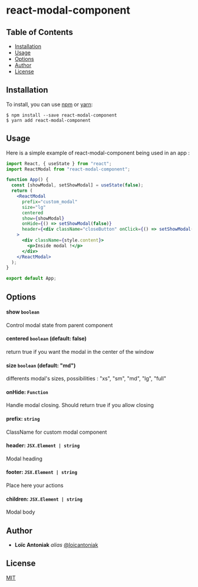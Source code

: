 # react-modal-component

## Table of Contents

* [Installation](#installation)
* [Usage](#usage)
* [Options](#options)
* [Author](#author)
* [License](#license)

## Installation

To install, you can use [npm](https://npmjs.org/) or [yarn](https://yarnpkg.com):


    $ npm install --save react-modal-component
    $ yarn add react-modal-component
    
## Usage

Here is a simple example of react-modal-component being used in an app :

```jsx
import React, { useState } from "react";
import ReactModal from "react-modal-component";

function App() {
  const [showModal, setShowModal] = useState(false);
  return (
    <ReactModal
      prefix="custom_modal"
      size="lg"
      centered
      show={showModal}
      onHide={() => setShowModal(false)}
      header={<div className="closeButton" onClick={() => setShowModal(false)} />}
    >
      <div className={style.content}>
        <p>Inside modal !</p>
      </div>
    </ReactModal>
  );
}

export default App;
```
## Options

#### show `boolean`

Control modal state from parent component

#### centered `boolean` (default: false)

return true if you want the modal in the center of the window

#### size `boolean` (default: "md")

differents modal's sizes, possibilities : "xs", "sm", "md", "lg", "full"

#### onHide: `Function`

Handle modal closing. Should return true if you allow closing

#### prefix: `string`

ClassName for custom modal component

#### header: `JSX.Element | string`

Modal heading

#### footer: `JSX.Element | string`

Place here your actions

#### children: `JSX.Element | string`

Modal body

## Author

- **Loïc Antoniak** _alias_ [@loicantoniak](https://github.com/loicantoniak)

## License
[MIT](https://choosealicense.com/licenses/mit/)